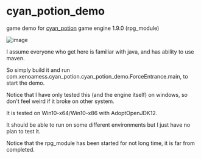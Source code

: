 # cyan_potion_demo
game demo for [cyan_potion](https://github.com/cyanpotion/cyan_potion) game engine 1.9.0 (rpg_module)

![image](http://github.com/cyanpotion/cyan_potion_demo/raw/master/demo.gif)

I assume everyone who get here is familiar with java, and has ability to use maven.

So simply build it and run com.xenoamess.cyan_potion.cyan_potion_demo.ForceEntrance.main, to start the demo.

Notice that I have only tested this (and the engine itself) on windows, so don't feel weird if it broke on other system.

It is tested on Win10-x64/Win10-x86 with AdoptOpenJDK12.

It should be able to run on some different environments but I just have no plan to test it.

Notice that the rpg_module has been started for not long time, it is far from completed.

